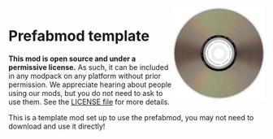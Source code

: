 <img src="icon.png" align="right" width="180px"/>

# Prefabmod template

**This mod is open source and under a permissive license.** As such, it can be included in any modpack on any platform without prior permission. We appreciate hearing about people using our mods, but you do not need to ask to use them. See the [LICENSE file](LICENSE) for more details.

This is a template mod set up to use the prefabmod, you may not need to download and use it directly!
